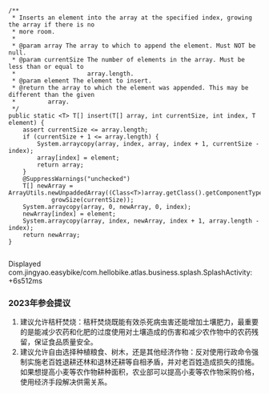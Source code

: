 ```
/**
 * Inserts an element into the array at the specified index, growing the array if there is no
 * more room.
 *
 * @param array The array to which to append the element. Must NOT be null.
 * @param currentSize The number of elements in the array. Must be less than or equal to
 *                    array.length.
 * @param element The element to insert.
 * @return the array to which the element was appended. This may be different than the given
 *         array.
 */
public static <T> T[] insert(T[] array, int currentSize, int index, T element) {
    assert currentSize <= array.length;
    if (currentSize + 1 <= array.length) {
        System.arraycopy(array, index, array, index + 1, currentSize - index);
        array[index] = element;
        return array;
    }
    @SuppressWarnings("unchecked")
    T[] newArray = ArrayUtils.newUnpaddedArray((Class<T>)array.getClass().getComponentType(),
            growSize(currentSize));
    System.arraycopy(array, 0, newArray, 0, index);
    newArray[index] = element;
    System.arraycopy(array, index, newArray, index + 1, array.length - index);
    return newArray;
}
    
```

Displayed com.jingyao.easybike/com.hellobike.atlas.business.splash.SplashActivity: +6s512ms



### 2023年参会提议

1. 建议允许秸秆焚烧：秸秆焚烧既能有效杀死病虫害还能增加土壤肥力，最重要的是能减少农药和化肥的过度使用对土壤造成的伤害和减少农作物中的农药残留，保证食品质量安全。
2. 建议允许自由选择种植粮食、树木，还是其他经济作物：反对使用行政命令强制实施老百姓退耕还林和退林还耕等自相矛盾，并对老百姓造成损失的措施。如果想提高小麦等农作物耕种面积，农业部可以提高小麦等农作物采购价格，使用经济手段解决供需关系。

